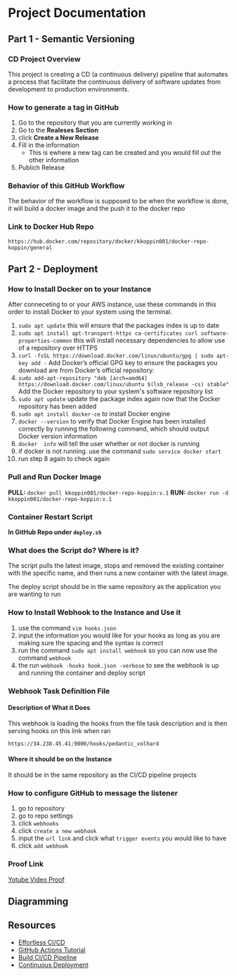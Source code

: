 # Project Documentation

## Part 1 - Semantic Versioning

### CD Project Overview

This project is creating a CD (a continuous delivery) pipeline that automates a process that facilitate the continuous delivery of software updates from development to production environments.

### How to generate a tag in GitHub

1. Go to the repository that you are currently working in
2. Go to the **Realeses Section**
3. click **Create a New Release**
4. Fill in the information
    - This is ewhere a new tag can be created and you would fill out the other information
5. Publich Release

### Behavior of this GitHub Workflow

The behavior of the workflow is supposed to be when the workflow is done, it will build a docker image and the push it to the docker repo

### Link to Docker Hub Repo

`https://hub.docker.com/repository/docker/kkoppin001/docker-repo-koppin/general`

## Part 2 - Deployment

### How to Install Docker on to your Instance

After conneceting to or your AWS instance, use these commands in this order to install Docker to your system using the terminal.

1. `sudo apt update` this will ensure that the packages index is up to date
2. `sudo apt install apt-transport-https ca-certificates curl software-properties-common` this will install necessary dependencies to allow use of a repository over HTTPS
3. `curl -fsSL https://download.docker.com/linux/ubuntu/gpg | sudo apt-key add -` Add Docker’s official GPG key to ensure the packages you download are from Docker’s official repository:
4. `sudo add-apt-repository "deb [arch=amd64] https://download.docker.com/linux/ubuntu $(lsb_release -cs) stable"` Add the Docker repository to your system's software repository list
5. `sudo apt update` update the package index again now that the Docker repository has been added
6. `sudo apt install docker-ce` to install Docker engine
7. `docker --version` to verify that Docker Engine has been installed correctly by running the following command, which should output Docker version information
8. `docker  info` will tell the user whether or not docker is running
9. if docker is not running. use the command `sudo service docker start`
10. run step 8 again to check again

### Pull and Run Docker Image

**PULL:** `docker pull kkoppin001/docker-repo-koppin:v.1`
**RUN:** `docker run -d kkoppin001/docker-repo-koppin:v.1`


### Container Restart Script
**In GitHub Repo under `deploy.sh`**

### What does the Script do? Where is it?

The script pulls the latest image, stops and removed the existing container with the specific name, and then runs a new container with the latest image.

The deploy script should be in the same repository as the application you are wanting to run

### How to Install Webhook to the Instance and Use it

1. use the command `vim hooks.json`
2. input the information you would like for your hooks as long as you are making sure the spacing and the syntax is correct
3. run the command `sudo apt install webhook` so you can now use the command `webhook`
4. the run `webhook -hooks hook.json -verbose` to see the webhook is up and running the container and deploy script


### Webhook Task Definition File
#### Description of What it Does

This webhook is loading the hooks from the file task description and is then serving hooks on this link when ran

`https://34.238.45.41:9000/hooks/pedantic_volhard` 

#### Where it should be on the Instance

It should be in the same repository as the CI/CD pipeline projects

### How to configure GitHub to message the listener

1. go to repository
2. go to repo settings
3. click `webhooks`
4. click `create a new webhook`
5. input the `url link` and click what `trigger events` you would like to have
5. click `add webhook`

### Proof Link

[Yotube Video Proof](https://youtu.be/HBYCJo64GyY)

## Diagramming

## Resources
- [Effortless CI/CD](https://www.youtube.com/watch?v=OjRevvZvWX4&t=608s)
- [GitHub Actions Tutorial](https://www.youtube.com/watch?v=R8_veQiYBjI)
- [Build CI/CD Pipeline](https://www.youtube.com/watch?v=euEkYEFCrI8&t=410s)
- [Continuous Deployment](https://levelup.gitconnected.com/automated-deployment-using-docker-github-actions-and-webhooks-54018fc12e32)




